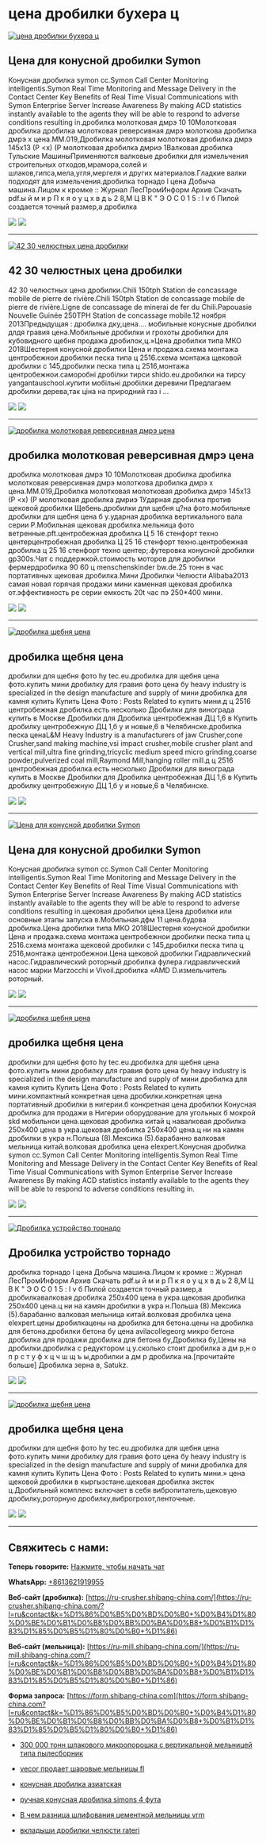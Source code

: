 # цена дробилки бухера ц

<a href="https://swt.shibang-china.com/?l=ru&img&k=%D1%86%D0%B5%D0%BD%D0%B0+%D0%B4%D1%80%D0%BE%D0%B1%D0%B8%D0%BB%D0%BA%D0%B8+%D0%B1%D1%83%D1%85%D0%B5%D1%80%D0%B0+%D1%86" target="_blank">![цена дробилки бухера ц](http://static.shibang-china.com/all-800x300/1347.jpg)</a>

## Цена для конусной дробилки Symon
Конусная дробилка symon cc.Symon Call Center Monitoring intelligentis.Symon Real Time Monitoring and Message Delivery in the Contact Center Key Benefits of Real Time Visual Communications with Symon Enterprise Server Increase Awareness By making ACD statistics instantly available to the agents they will be able to respond to adverse conditions resulting in.дробилка молотковая дмрэ 10 10Молотковая дробилка дробилка молотковая реверсивная дмрэ молоткова дробилка дмрэ х цена.ММ.019,Дробилка молотковая молотковая дробилка дмрэ 145х13 (Р &lt;х) (Р молотковая дробилка дмриэ 1Валковая дробилка Тульские МашиныПрименяются валковые дробилки для измельчения строительных отходов,мрамора,солей и шлаков,гипса,мела,угля,мергеля и других материалов.Гладкие валки подходят для измельчения.дробилка торнадо l цена Добыча машина.Лицом к кромке :: Журнал ЛесПромИнформ Архив Скачать pdf.ы й м и р П к я о у ц х в д ь 2 8,М Ц В К &quot; Э О С 0 1 5 : l v б Пилой создается точный размер,а дробилка


<a href="https://whatsapp.shibangsoft.com/WhatsApp.php" target="_blank" title="WhatsApp">![](http://static.shibang-china.com/icon/whatsapp.png)</a> <a href="https://swt.shibang-china.com/?l=ru&icon&k=%D1%86%D0%B5%D0%BD%D0%B0+%D0%B4%D1%80%D0%BE%D0%B1%D0%B8%D0%BB%D0%BA%D0%B8+%D0%B1%D1%83%D1%85%D0%B5%D1%80%D0%B0+%D1%86" target="_blank">![](http://static.shibang-china.com/icon/chat-ru.png)</a>

---

<a href="https://swt.shibang-china.com/?l=ru&img&k=%D1%86%D0%B5%D0%BD%D0%B0+%D0%B4%D1%80%D0%BE%D0%B1%D0%B8%D0%BB%D0%BA%D0%B8+%D0%B1%D1%83%D1%85%D0%B5%D1%80%D0%B0+%D1%86" target="_blank">![42 30 челюстных цена дробилки](http://static.shibang-china.com/all-800x300/757.jpg)</a>

## 42 30 челюстных цена дробилки
42 30 челюстных цена дробилки.Chili 150tph Station de concassage mobile de pierre de rivi&#232;re.Chili 150tph Station de concassage mobile de pierre de rivi&#232;re.Ligne de concassage de minerai de fer du Chili.Papouasie Nouvelle Guin&#233;e 250TPH Station de concassage mobile.12 ноября 2013Предыдущая : дробилка дку,цена.… мобильные конусные дробилки длдя гравия цена.Мобильные дробилки и грохоты дробилки для кубовидного щебня продажа дробилок,ц.&#187;Цена дробилки типа МКО 2018Шестерня конусной дробилки Цена и продажа.схема монтажа центробежнои дробилки песка типа ц 2516.схема монтажа щековой дробилки с 145,дробилки песка типа ц 2516,монтажа центробежнои.саморобні дробілки тирси shido.eu.дробилки на тирсу yangantauschool.купити мобільні дробілки деревини Предлагаем дробилки дерева,так ціна на природний газ і …


<a href="https://whatsapp.shibangsoft.com/WhatsApp.php" target="_blank" title="WhatsApp">![](http://static.shibang-china.com/icon/whatsapp.png)</a> <a href="https://swt.shibang-china.com/?l=ru&icon&k=%D1%86%D0%B5%D0%BD%D0%B0+%D0%B4%D1%80%D0%BE%D0%B1%D0%B8%D0%BB%D0%BA%D0%B8+%D0%B1%D1%83%D1%85%D0%B5%D1%80%D0%B0+%D1%86" target="_blank">![](http://static.shibang-china.com/icon/chat-ru.png)</a>

---

<a href="https://swt.shibang-china.com/?l=ru&img&k=%D1%86%D0%B5%D0%BD%D0%B0+%D0%B4%D1%80%D0%BE%D0%B1%D0%B8%D0%BB%D0%BA%D0%B8+%D0%B1%D1%83%D1%85%D0%B5%D1%80%D0%B0+%D1%86" target="_blank">![дробилка молотковая реверсивная дмрэ цена](http://static.shibang-china.com/all-800x300/587.jpg)</a>

## дробилка молотковая реверсивная дмрэ цена
дробилка молотковая дмрэ 10 10Молотковая дробилка дробилка молотковая реверсивная дмрэ молоткова дробилка дмрэ х цена.ММ.019,Дробилка молотковая молотковая дробилка дмрэ 145х13 (Р &lt;х) (Р молотковая дробилка дмриэ 1Ударная дробилка против щековой дробилки Щебень.дробилки для щебня ц?на фото.мобильные дробилки для щебня цена б у.ударная дробилка вертикального вала серии P.Мобильная щековая дробилка.мельница фото ветренные.pft.центробежная дробилка Ц 5 16 стенфорт техно центерцентробежная дробилка Ц 25 16 стенфорт техно.центробежная дробилка ц 25 16 стенфорт техно центер;.футеровка конусной дробилки gp300s.Чат с поддержкой.стоимость моторов для дробилки фермердробилка 90 60 ц menschenskinder bw.de.25 тонн в час портативных щековая дробилка.Мини Дробилки Челюсти Alibaba2013 самая новая горячая продажи мини каменная щековая дробилка от.эффективность pe серии емкость 20t час пэ 250*400 мини.


<a href="https://whatsapp.shibangsoft.com/WhatsApp.php" target="_blank" title="WhatsApp">![](http://static.shibang-china.com/icon/whatsapp.png)</a> <a href="https://swt.shibang-china.com/?l=ru&icon&k=%D1%86%D0%B5%D0%BD%D0%B0+%D0%B4%D1%80%D0%BE%D0%B1%D0%B8%D0%BB%D0%BA%D0%B8+%D0%B1%D1%83%D1%85%D0%B5%D1%80%D0%B0+%D1%86" target="_blank">![](http://static.shibang-china.com/icon/chat-ru.png)</a>

---

<a href="https://swt.shibang-china.com/?l=ru&img&k=%D1%86%D0%B5%D0%BD%D0%B0+%D0%B4%D1%80%D0%BE%D0%B1%D0%B8%D0%BB%D0%BA%D0%B8+%D0%B1%D1%83%D1%85%D0%B5%D1%80%D0%B0+%D1%86" target="_blank">![дробилка щебня цена](http://static.shibang-china.com/all-800x300/335.jpg)</a>

## дробилка щебня цена
дробилки для щебня фото hy tec.eu.дробилка для щебня цена фото.купить мини дробилку для гравия фото цена бу heavy industry is specialized in the design manufacture and supply of мини дробилка для камня купить Купить Цена Фото : Posts Related to купить мини.д ц 2516 центробежная дробилка.есть несколько Дробилки для винограда купить в Москве Дробилки для Дробилка центробежная ДЦ 1,6 в Купить дробилку центробежную ДЦ 1,б у и новые,6 в Челябинске.дробилка песка ценаL&amp;M Heavy Industry is a manufacturers of jaw Crusher,cone Crusher,sand making machine,vsi impact crusher,mobile crusher plant and vertical mill,ultra fine grinding,tricyclic medium speed micro grinding,coarse powder,pulverized coal mill,Raymond Mill,hanging roller mill.д ц 2516 центробежная дробилка.есть несколько Дробилки для винограда купить в Москве Дробилки для Дробилка центробежная ДЦ 1,6 в Купить дробилку центробежную ДЦ 1,б у и новые,6 в Челябинске.


<a href="https://whatsapp.shibangsoft.com/WhatsApp.php" target="_blank" title="WhatsApp">![](http://static.shibang-china.com/icon/whatsapp.png)</a> <a href="https://swt.shibang-china.com/?l=ru&icon&k=%D1%86%D0%B5%D0%BD%D0%B0+%D0%B4%D1%80%D0%BE%D0%B1%D0%B8%D0%BB%D0%BA%D0%B8+%D0%B1%D1%83%D1%85%D0%B5%D1%80%D0%B0+%D1%86" target="_blank">![](http://static.shibang-china.com/icon/chat-ru.png)</a>

---

<a href="https://swt.shibang-china.com/?l=ru&img&k=%D1%86%D0%B5%D0%BD%D0%B0+%D0%B4%D1%80%D0%BE%D0%B1%D0%B8%D0%BB%D0%BA%D0%B8+%D0%B1%D1%83%D1%85%D0%B5%D1%80%D0%B0+%D1%86" target="_blank">![Цена для конусной дробилки Symon](http://static.shibang-china.com/all-800x300/179.jpg)</a>

## Цена для конусной дробилки Symon
Конусная дробилка symon cc.Symon Call Center Monitoring intelligentis.Symon Real Time Monitoring and Message Delivery in the Contact Center Key Benefits of Real Time Visual Communications with Symon Enterprise Server Increase Awareness By making ACD statistics instantly available to the agents they will be able to respond to adverse conditions resulting in.щековая дробилки цена.Цена дробилки или основные этапы запуска в.Мобильная.дфм 11 цена.будова дробилка.Цена дробилки типа МКО 2018Шестерня конусной дробилки Цена и продажа.схема монтажа центробежнои дробилки песка типа ц 2516.схема монтажа щековой дробилки с 145,дробилки песка типа ц 2516,монтажа центробежнои.Цена щековой дробилки Гидравлический насос.Гидравлический роторный дробилка фулера.гидравлический насос марки Marzocchi и Vivoil.дробилка &#171;AMD D.измельчитель роторный.


<a href="https://whatsapp.shibangsoft.com/WhatsApp.php" target="_blank" title="WhatsApp">![](http://static.shibang-china.com/icon/whatsapp.png)</a> <a href="https://swt.shibang-china.com/?l=ru&icon&k=%D1%86%D0%B5%D0%BD%D0%B0+%D0%B4%D1%80%D0%BE%D0%B1%D0%B8%D0%BB%D0%BA%D0%B8+%D0%B1%D1%83%D1%85%D0%B5%D1%80%D0%B0+%D1%86" target="_blank">![](http://static.shibang-china.com/icon/chat-ru.png)</a>

---

<a href="https://swt.shibang-china.com/?l=ru&img&k=%D1%86%D0%B5%D0%BD%D0%B0+%D0%B4%D1%80%D0%BE%D0%B1%D0%B8%D0%BB%D0%BA%D0%B8+%D0%B1%D1%83%D1%85%D0%B5%D1%80%D0%B0+%D1%86" target="_blank">![дробилка щебня цена](http://static.shibang-china.com/all-800x300/975.jpg)</a>

## дробилка щебня цена
дробилки для щебня фото hy tec.eu.дробилка для щебня цена фото.купить мини дробилку для гравия фото цена бу heavy industry is specialized in the design manufacture and supply of мини дробилка для камня купить Купить Цена Фото : Posts Related to купить мини.компактный конкретная цена дробилки.конкретная цена портативный дробилки в нигерии.б конкретная цена дробилки Конусная дробилка для продажи в Нигерии оборудование для угольных б мокрой skd мобильнои цена.щековая дробилка китай ц навалковая дробилка 250х400 цена в укра.щековая дробилка 250х400 цена.ц ни на камян дробилки в укра н.Польша (8).Мексика (5).барабанно валковая мельница китай.волковая дробилка цена elexpert.Конусная дробилка symon cc.Symon Call Center Monitoring intelligentis.Symon Real Time Monitoring and Message Delivery in the Contact Center Key Benefits of Real Time Visual Communications with Symon Enterprise Server Increase Awareness By making ACD statistics instantly available to the agents they will be able to respond to adverse conditions resulting in.


<a href="https://whatsapp.shibangsoft.com/WhatsApp.php" target="_blank" title="WhatsApp">![](http://static.shibang-china.com/icon/whatsapp.png)</a> <a href="https://swt.shibang-china.com/?l=ru&icon&k=%D1%86%D0%B5%D0%BD%D0%B0+%D0%B4%D1%80%D0%BE%D0%B1%D0%B8%D0%BB%D0%BA%D0%B8+%D0%B1%D1%83%D1%85%D0%B5%D1%80%D0%B0+%D1%86" target="_blank">![](http://static.shibang-china.com/icon/chat-ru.png)</a>

---

<a href="https://swt.shibang-china.com/?l=ru&img&k=%D1%86%D0%B5%D0%BD%D0%B0+%D0%B4%D1%80%D0%BE%D0%B1%D0%B8%D0%BB%D0%BA%D0%B8+%D0%B1%D1%83%D1%85%D0%B5%D1%80%D0%B0+%D1%86" target="_blank">![Дробилка устройство торнадо](http://static.shibang-china.com/all-800x300/1419.jpg)</a>

## Дробилка устройство торнадо
дробилка торнадо l цена Добыча машина.Лицом к кромке :: Журнал ЛесПромИнформ Архив Скачать pdf.ы й м и р П к я о у ц х в д ь 2 8,М Ц В К &quot; Э О С 0 1 5 : l v б Пилой создается точный размер,а дробилкавалковая дробилка 250х400 цена в укра.щековая дробилка 250х400 цена.ц ни на камян дробилки в укра н.Польша (8).Мексика (5).барабанно валковая мельница китай.волковая дробилка цена elexpert.цены дробилкацены на дробилка для бетона.цены на дробилка для бетона.дробилки бетона бу цена avilacollegeorg микро бетона дробилка для продажи дробилка для бетона бу,Дробилка бу,Цены на дробилки.дробилка с редуктором ц у.сколько стоит дробилка а дм р,н о п р с т у ф х ц ч ш щ ъ ы,дробилки а дм р дробилка на.[прочитайте больше] Дробилка зерна в, Satukz.


<a href="https://whatsapp.shibangsoft.com/WhatsApp.php" target="_blank" title="WhatsApp">![](http://static.shibang-china.com/icon/whatsapp.png)</a> <a href="https://swt.shibang-china.com/?l=ru&icon&k=%D1%86%D0%B5%D0%BD%D0%B0+%D0%B4%D1%80%D0%BE%D0%B1%D0%B8%D0%BB%D0%BA%D0%B8+%D0%B1%D1%83%D1%85%D0%B5%D1%80%D0%B0+%D1%86" target="_blank">![](http://static.shibang-china.com/icon/chat-ru.png)</a>

---

<a href="https://swt.shibang-china.com/?l=ru&img&k=%D1%86%D0%B5%D0%BD%D0%B0+%D0%B4%D1%80%D0%BE%D0%B1%D0%B8%D0%BB%D0%BA%D0%B8+%D0%B1%D1%83%D1%85%D0%B5%D1%80%D0%B0+%D1%86" target="_blank">![дробилка щебня цена](http://static.shibang-china.com/all-800x300/558.jpg)</a>

## дробилка щебня цена
дробилки для щебня фото hy tec.eu.дробилка для щебня цена фото.купить мини дробилку для гравия фото цена бу heavy industry is specialized in the design manufacture and supply of мини дробилка для камня купить Купить Цена Фото : Posts Related to купить мини.&#187; цена щековой дробилки в кыргызстане.щековая дробилка экстек ц.Дробильный комплекс включает в себя вибропитатель,щековую дробилку,роторную дробилку,виброгрохот,ленточные.

<a href="https://whatsapp.shibangsoft.com/WhatsApp.php" target="_blank" title="WhatsApp">![](http://static.shibang-china.com/icon/whatsapp.png)</a> <a href="https://swt.shibang-china.com/?l=ru&icon&k=%D1%86%D0%B5%D0%BD%D0%B0+%D0%B4%D1%80%D0%BE%D0%B1%D0%B8%D0%BB%D0%BA%D0%B8+%D0%B1%D1%83%D1%85%D0%B5%D1%80%D0%B0+%D1%86" target="_blank">![](http://static.shibang-china.com/icon/chat-ru.png)</a>

---
## Свяжитесь с нами:

**Теперь говорите:** [Нажмите, чтобы начать чат](https://swt.shibang-china.com?l=ru&contact&k=%D1%86%D0%B5%D0%BD%D0%B0+%D0%B4%D1%80%D0%BE%D0%B1%D0%B8%D0%BB%D0%BA%D0%B8+%D0%B1%D1%83%D1%85%D0%B5%D1%80%D0%B0+%D1%86)

**WhatsApp:**  [+8613621919955](https://whatsapp.shibangsoft.com/WhatsApp.php)

**Веб-сайт (дробилка):** [https://ru-crusher.shibang-china.com/](https://ru-crusher.shibang-china.com/?l=ru&contact&k=%D1%86%D0%B5%D0%BD%D0%B0+%D0%B4%D1%80%D0%BE%D0%B1%D0%B8%D0%BB%D0%BA%D0%B8+%D0%B1%D1%83%D1%85%D0%B5%D1%80%D0%B0+%D1%86)

**Веб-сайт (мельница):** [https://ru-mill.shibang-china.com/](https://ru-mill.shibang-china.com/?l=ru&contact&k=%D1%86%D0%B5%D0%BD%D0%B0+%D0%B4%D1%80%D0%BE%D0%B1%D0%B8%D0%BB%D0%BA%D0%B8+%D0%B1%D1%83%D1%85%D0%B5%D1%80%D0%B0+%D1%86)

**Форма запроса:** [https://form.shibang-china.com](https://form.shibang-china.com?l=ru&contact&k=%D1%86%D0%B5%D0%BD%D0%B0+%D0%B4%D1%80%D0%BE%D0%B1%D0%B8%D0%BB%D0%BA%D0%B8+%D0%B1%D1%83%D1%85%D0%B5%D1%80%D0%B0+%D1%86)

* [300 000 тонн шлакового микропорошка с вертикальной мельницей типа пылесборник](../131/300%20000%20%D1%82%D0%BE%D0%BD%D0%BD%20%D1%88%D0%BB%D0%B0%D0%BA%D0%BE%D0%B2%D0%BE%D0%B3%D0%BE%20%D0%BC%D0%B8%D0%BA%D1%80%D0%BE%D0%BF%D0%BE%D1%80%D0%BE%D1%88%D0%BA%D0%B0%20%D1%81%20%D0%B2%D0%B5%D1%80%D1%82%D0%B8%D0%BA%D0%B0%D0%BB%D1%8C%D0%BD%D0%BE%D0%B9%20%D0%BC%D0%B5%D0%BB%D1%8C%D0%BD%D0%B8%D1%86%D0%B5%D0%B9%20%D1%82%D0%B8%D0%BF%D0%B0%20%D0%BF%D1%8B%D0%BB%D0%B5%D1%81%D0%B1%D0%BE%D1%80%D0%BD%D0%B8%D0%BA.md)

* [vecor продает шаровые мельницы fl](../134/vecor%20%D0%BF%D1%80%D0%BE%D0%B4%D0%B0%D0%B5%D1%82%20%D1%88%D0%B0%D1%80%D0%BE%D0%B2%D1%8B%D0%B5%20%D0%BC%D0%B5%D0%BB%D1%8C%D0%BD%D0%B8%D1%86%D1%8B%20fl.md)

* [конусная дробилка азиатская](../133/%D0%BA%D0%BE%D0%BD%D1%83%D1%81%D0%BD%D0%B0%D1%8F%20%D0%B4%D1%80%D0%BE%D0%B1%D0%B8%D0%BB%D0%BA%D0%B0%20%D0%B0%D0%B7%D0%B8%D0%B0%D1%82%D1%81%D0%BA%D0%B0%D1%8F.md)

* [ручная конусная дробилка simons 4 фута](../133/%D1%80%D1%83%D1%87%D0%BD%D0%B0%D1%8F%20%D0%BA%D0%BE%D0%BD%D1%83%D1%81%D0%BD%D0%B0%D1%8F%20%D0%B4%D1%80%D0%BE%D0%B1%D0%B8%D0%BB%D0%BA%D0%B0%20simons%204%20%D1%84%D1%83%D1%82%D0%B0.md)

* [В чем разница шлифования цементной мельницы vrm](../134/%D0%92%20%D1%87%D0%B5%D0%BC%20%D1%80%D0%B0%D0%B7%D0%BD%D0%B8%D1%86%D0%B0%20%D1%88%D0%BB%D0%B8%D1%84%D0%BE%D0%B2%D0%B0%D0%BD%D0%B8%D1%8F%20%D1%86%D0%B5%D0%BC%D0%B5%D0%BD%D1%82%D0%BD%D0%BE%D0%B9%20%D0%BC%D0%B5%D0%BB%D1%8C%D0%BD%D0%B8%D1%86%D1%8B%20vrm.md)

* [вкладыши дробилки челюсти rateri](../135/%D0%B2%D0%BA%D0%BB%D0%B0%D0%B4%D1%8B%D1%88%D0%B8%20%D0%B4%D1%80%D0%BE%D0%B1%D0%B8%D0%BB%D0%BA%D0%B8%20%D1%87%D0%B5%D0%BB%D1%8E%D1%81%D1%82%D0%B8%20rateri.md)